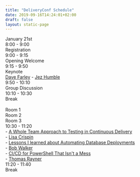 ```yaml
---
title: "DeliveryConf Schedule"
date: 2019-09-16T14:24:01+02:00
draft: false
layout: static-page
---
```


<div class="container">
  <div class="row justify-content-center">
    <div class="col-md schedule schedule-header">
    January 21st
    </div>
  </div>
  <div class="row">
    <div class="col-md-3 schedule">
      8:00 - 9:00
    </div>
    <div class="col-md schedule">
      Registration
    </div>
  </div>
  <div class="row">
    <div class="col-md-3 schedule">
      9:00 - 9:15
    </div>
    <div class="col-md schedule">
      Opening Welcome
    </div>
  </div>

  <div class="row">
    <div class="col-md-3 schedule">
      9:15 - 9:50
    </div>
    <div class="col-md schedule">
      Keynote<br>
      <a href="/speakers/dave-farley/">Dave Farley</a> - <a href="/speakers/jez-humble/">Jez Humble</a>
    </div>
  </div>

  <div class="row">
    <div class="col-md-3 schedule">
      9:50 - 10:10
    </div>
    <div class="col-md schedule">
      Group Discussion<br>
    </div>
  </div>

  <div class="row">
    <div class="col-md-3 schedule">
      10:10 - 10:30
    </div>
    <div class="col-md schedule">
      Break<br>
    </div>
  </div>

  <div class="row">
    <div class="col-md schedule">
      &nbsp;
    </div>
    <div class="col-md schedule">
      Room 1
    </div>
        <div class="col-md schedule">
      Room 2
    </div>
        <div class="col-md schedule">
      Room 3
    </div>
  </div>

  <div class="row">
    <div class="col-md schedule">
      10:30 - 11:20
    </div>
    <div class="col-md schedule">
      - <a href="/talks/a-whole-team-approach-to-testing-in-continuous-delivery/">A Whole Team Approach to Testing in Continuous Delivery</a><br>
      - <a href="/speakers/lisa-crispin/">Lisa Crispin</a>
    </div>
        <div class="col-md schedule">
      - <a href="//talks/lessons-i-learned-about-automating-database-deployments/">Lessons I learned about Automating Database Deployments</a><br>
      - <a href="/speakers/bob-walker/">Bob Walker</a>
    </div>
        <div class="col-md schedule">
      - <a href="//talks/ci-cd-for-powershell-that-isnt-a-mess/">CI/CD for PowerShell That Isn't a Mess</a><br>
      - <a href="/speakers/thomas-rayner/">Thomas Rayner</a>
    </div>
  </div>

  <div class="row">
    <div class="col-md-3 schedule">
      11:20 - 11:40
    </div>
    <div class="col-md schedule">
      Break<br>
    </div>
  </div>

</div>
